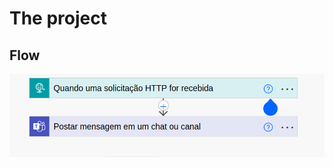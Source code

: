 # The project

## Flow
![project flow](https://github.com/vitor-o-s/Projetos-EngDados/blob/main/MonitoringAndAlerts/Deactivationalert/powerautomate.png)
